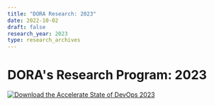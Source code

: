 ```yaml
---
title: "DORA Research: 2023"
date: 2022-10-02
draft: false
research_year: 2023
type: research_archives
---
```


# DORA's Research Program: 2023
[![Download the Accelerate State of DevOps 2023](2023-dora-accelerate-state-of-devops-report.png)](https://cloud.google.com/devops/state-of-devops)